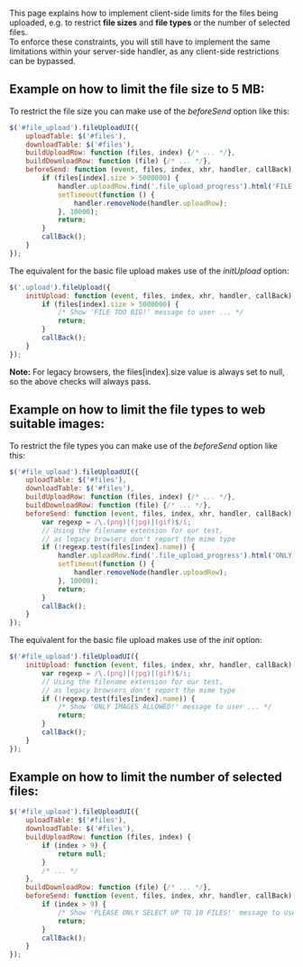 This page explains how to implement client-side limits for the files being uploaded, e.g. to restrict **file sizes** and **file types** or the number of selected files.  
To enforce these constraints, you will still have to implement the same limitations within your server-side handler, as any client-side restrictions can be bypassed.

## Example on how to limit the file size to 5 MB:
To restrict the file size you can make use of the *beforeSend* option like this:
```js
$('#file_upload').fileUploadUI({
    uploadTable: $('#files'),
    downloadTable: $('#files'),
    buildUploadRow: function (files, index) {/* ... */},
    buildDownloadRow: function (file) {/* ... */},
    beforeSend: function (event, files, index, xhr, handler, callBack) {
        if (files[index].size > 5000000) {
            handler.uploadRow.find('.file_upload_progress').html('FILE TOO BIG!');
            setTimeout(function () {
                handler.removeNode(handler.uploadRow);
            }, 10000);
            return;
        }
        callBack();
    }
});
```

The equivalent for the basic file upload makes use of the *initUpload* option:
```js
$('.upload').fileUpload({
    initUpload: function (event, files, index, xhr, handler, callBack) {
        if (files[index].size > 5000000) {
            /* Show 'FILE TOO BIG!' message to user ... */
            return;
        }
        callBack();
    }
});
```

**Note:** For legacy browsers, the files[index].size value is always set to null, so the above checks will always pass.

## Example on how to limit the file types to web suitable images:
To restrict the file types you can make use of the *beforeSend* option like this:
```js
$('#file_upload').fileUploadUI({
    uploadTable: $('#files'),
    downloadTable: $('#files'),
    buildUploadRow: function (files, index) {/* ... */},
    buildDownloadRow: function (file) {/* ... */},
    beforeSend: function (event, files, index, xhr, handler, callBack) {
        var regexp = /\.(png)|(jpg)|(gif)$/i;
        // Using the filename extension for our test,
        // as legacy browsers don't report the mime type
        if (!regexp.test(files[index].name)) {
            handler.uploadRow.find('.file_upload_progress').html('ONLY IMAGES ALLOWED!');
            setTimeout(function () {
                handler.removeNode(handler.uploadRow);
            }, 10000);
            return;
        }
        callBack();
    }
});
```

The equivalent for the basic file upload makes use of the *init* option:
```js
$('#file_upload').fileUploadUI({
    initUpload: function (event, files, index, xhr, handler, callBack) {
        var regexp = /\.(png)|(jpg)|(gif)$/i;
        // Using the filename extension for our test,
        // as legacy browsers don't report the mime type
        if (!regexp.test(files[index].name)) {
            /* Show 'ONLY IMAGES ALLOWED!' message to user ... */
            return;
        }
        callBack();
    }
});
```

## Example on how to limit the number of selected files:
```js
$('#file_upload').fileUploadUI({
    uploadTable: $('#files'),
    downloadTable: $('#files'),
    buildUploadRow: function (files, index) {
        if (index > 9) {
            return null;
        }
        /* ... */
    },
    buildDownloadRow: function (file) {/* ... */},
    beforeSend: function (event, files, index, xhr, handler, callBack) {
        if (index > 9) {
            /* Show 'PLEASE ONLY SELECT UP TO 10 FILES!' message to user ... */
            return;
        }
        callBack();
    }
});
```
